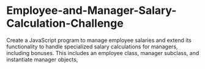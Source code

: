 # Employee-and-Manager-Salary-Calculation-Challenge
Create a JavaScript program to manage employee salaries and extend its functionality to handle specialized salary calculations for managers, including bonuses. This includes an employee class, manager subclass, and instantiate manager objects, 

